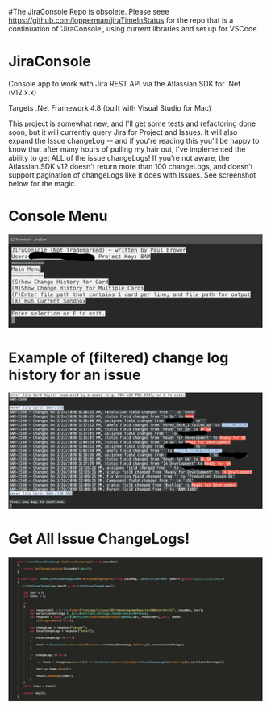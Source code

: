 #The JiraConsole Repo is obsolete.  Please seee https://github.com/lopperman/jiraTimeInStatus for the repo that is a continuation of 'JiraConsole', using current libraries and set up for VSCode

# JiraConsole
Console app to work with Jira REST API via the Atlassian.SDK for .Net (v12.x.x)

Targets .Net Framework 4.8 (built with Visual Studio for Mac)

This project is somewhat new, and I'll get some tests and refactoring done soon, but it will currently query Jira for Project and Issues. It will also expand the Issue changeLog -- and if you're reading this you'll be happy to know that after many hours of pulling my hair out, I've implemented the ability to get ALL of the issue changeLogs! If you're not aware, the Atlassian.SDK v12 doesn't return more than 100 changeLogs, and doesn't support pagination of changeLogs like it does with Issues. See screenshot below for the magic.

# Console Menu
![img](https://github.com/lopperman/JiraConsole/blob/master/JiraConsole_Brower/misc/ConsoleMenu1.png)

# Example of (filtered) change log history for an issue
![img](https://github.com/lopperman/JiraConsole/blob/master/JiraConsole_Brower/misc/ShowChangeLogHistory.png)

# Get All Issue ChangeLogs!
![img](https://github.com/lopperman/JiraConsole/blob/master/JiraConsole_Brower/misc/GetALLIssueChangeLogs.png)
